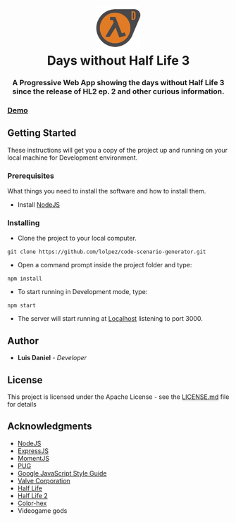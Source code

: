 <h1 align="center">
    <a href="https://days-without-half-life-3.herokuapp.com"/>
        <img src="https://raw.githubusercontent.com/lolpez/days-without-Half-Life-3/master/public/img/dwhl3-logo.png" alt="Days without Half Life 3" height=100 />
    </a>
    <br>Days without Half Life 3
</h1>
<h3 align="center">
A Progressive Web App showing the days without Half Life 3 since the release of HL2 ep. 2 and other curious information.
</h3>
    
### [Demo](https://days-without-half-life-3.herokuapp.com)

## Getting Started
These instructions will get you a copy of the project up and running on your local machine for Development environment.

### Prerequisites
What things you need to install the software and how to install them.

* Install [NodeJS](https://nodejs.org)

### Installing
* Clone the project to your local computer.
```
git clone https://github.com/lolpez/code-scenario-generator.git
```
* Open a command prompt inside the project folder and type:
```
npm install
```
* To start running in Development mode, type:
```
npm start
```
* The server will start running at [Localhost](http://localhost:3000) listening to port 3000.

## Author
* **Luis Daniel** - *Developer*

## License
This project is licensed under the Apache License - see the [LICENSE.md](LICENSE) file for details

## Acknowledgments

* [NodeJS](https://nodejs.org/en/)
* [ExpressJS](https://expressjs.com/)
* [MomentJS](https://momentjs.com/)
* [PUG](https://pugjs.org)
* [Google JavaScript Style Guide](https://google.github.io/styleguide/jsguide.html)
* [Valve Corporation](https://www.valvesoftware.com/en/)
* [Half Life](https://store.steampowered.com/app/70/HalfLife/)
* [Half Life 2](https://store.steampowered.com/app/220/HalfLife_2/)
* [Color-hex](https://www.color-hex.com/color-palette/22432)
* Videogame gods
